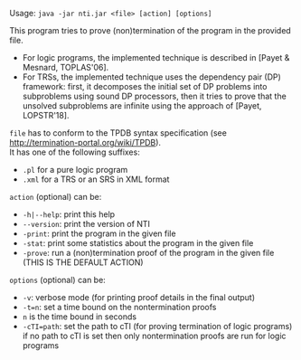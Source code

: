 Usage: `java -jar nti.jar <file> [action] [options]`

This program tries to prove (non)termination of the program in the provided file.
- For logic programs, the implemented technique is described in [Payet & Mesnard, TOPLAS'06].
- For TRSs, the implemented technique uses the dependency pair (DP) framework:
first, it decomposes the initial set of DP problems into subproblems using
sound DP processors, then it tries to prove that the unsolved subproblems
are infinite using the approach of [Payet, LOPSTR'18].

`file` has to conform to the TPDB syntax specification
(see http://termination-portal.org/wiki/TPDB).   
It has one of the following suffixes:
- `.pl` for a pure logic program
- `.xml` for a TRS or an SRS in XML format

`action` (optional) can be:
- `-h|--help`: print this help
- `--version`: print the version of NTI
- `-print`: print the program in the given file
- `-stat`: print some statistics about the program in the given file
- `-prove`: run a (non)termination proof of the program in the given file
(THIS IS THE DEFAULT ACTION)

`options` (optional) can be:
- `-v`: verbose mode (for printing proof details in the final output)
- `-t=n`: set a time bound on the nontermination proofs
- `n` is the time bound in seconds
- `-cTI=path`: set the path to cTI (for proving termination of logic programs)
if no path to cTI is set then only nontermination proofs are run for
logic programs
